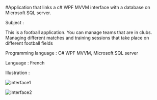 #Application that links a c# WPF MVVM interface with a database on Microsoft SQL server.

Subject :

This is a football application. You can manage teams that are in clubs. 
Managing different matches and training sessions that take place on different football fields

Programming language : C# WPF MVVM, Microsoft SQL server

Language : French

Illustration :

![interface1](https://user-images.githubusercontent.com/88058374/151894989-4d3e20f2-5c68-47d8-98dc-89162858cfbf.png)

![interface2](https://user-images.githubusercontent.com/88058374/151895005-4136c88e-cfd2-4627-93cd-4dc8b225339f.png)
